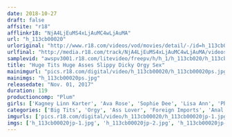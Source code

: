 ```yaml
---
date: 2018-10-27
draft: false
affsite: "r18"
afflinkr18: "NjA4LjEuMS4xLjAuMC4wLjAuMA"
url: "h_113cb00020"
urloriginal: "http://www.r18.com/videos/vod/movies/detail/-/id=h_113cb00020"
urlfinal: "http://media.r18.com/track/NjA4LjEuMS4xLjAuMC4wLjAuMA/videos/vod/movies/detail/-/id=h_113cb00020"
samplevid: "awspv3001.r18.com/litevideo/freepv/h/h_1/h_113cb020/h_113cb020_dmb_w.mp4"
title: "Huge Tits Huge Asses Slippy Dicky Orgy Sex"
mainimgurl: "pics.r18.com/digital/video/h_113cb00020/h_113cb00020ps.jpg"
mainimgs: "h_113cb00020ps.jpg"
releasedate: "Nov. 01, 2017"
duration: 119
productioncomp: "Plum"
girls: ['Kagney Linn Karter', 'Ava Rose', 'Sophie Dee', 'Lisa Ann', 'Phoenix Marie', 'Kristina Rose']
categories: ['Big Tits', 'Orgy', 'Ass Lover', 'Foreign Imports', 'Anal Play']
imgurls: ['pics.r18.com/digital/video/h_113cb00020/h_113cb00020jp-1.jpg', 'pics.r18.com/digital/video/h_113cb00020/h_113cb00020jp-2.jpg', 'pics.r18.com/digital/video/h_113cb00020/h_113cb00020jp-3.jpg', 'pics.r18.com/digital/video/h_113cb00020/h_113cb00020jp-4.jpg', 'pics.r18.com/digital/video/h_113cb00020/h_113cb00020jp-5.jpg', 'pics.r18.com/digital/video/h_113cb00020/h_113cb00020jp-6.jpg', 'pics.r18.com/digital/video/h_113cb00020/h_113cb00020jp-7.jpg', 'pics.r18.com/digital/video/h_113cb00020/h_113cb00020jp-8.jpg', 'pics.r18.com/digital/video/h_113cb00020/h_113cb00020jp-9.jpg', 'pics.r18.com/digital/video/h_113cb00020/h_113cb00020jp-10.jpg', 'pics.r18.com/digital/video/h_113cb00020/h_113cb00020jp-11.jpg', 'pics.r18.com/digital/video/h_113cb00020/h_113cb00020jp-12.jpg', 'pics.r18.com/digital/video/h_113cb00020/h_113cb00020jp-13.jpg', 'pics.r18.com/digital/video/h_113cb00020/h_113cb00020jp-14.jpg', 'pics.r18.com/digital/video/h_113cb00020/h_113cb00020jp-15.jpg', 'pics.r18.com/digital/video/h_113cb00020/h_113cb00020jp-16.jpg', 'pics.r18.com/digital/video/h_113cb00020/h_113cb00020jp-17.jpg', 'pics.r18.com/digital/video/h_113cb00020/h_113cb00020jp-18.jpg', 'pics.r18.com/digital/video/h_113cb00020/h_113cb00020jp-19.jpg', 'pics.r18.com/digital/video/h_113cb00020/h_113cb00020jp-20.jpg']
imgs: ['h_113cb00020jp-1.jpg', 'h_113cb00020jp-2.jpg', 'h_113cb00020jp-3.jpg', 'h_113cb00020jp-4.jpg', 'h_113cb00020jp-5.jpg', 'h_113cb00020jp-6.jpg', 'h_113cb00020jp-7.jpg', 'h_113cb00020jp-8.jpg', 'h_113cb00020jp-9.jpg', 'h_113cb00020jp-10.jpg', 'h_113cb00020jp-11.jpg', 'h_113cb00020jp-12.jpg', 'h_113cb00020jp-13.jpg', 'h_113cb00020jp-14.jpg', 'h_113cb00020jp-15.jpg', 'h_113cb00020jp-16.jpg', 'h_113cb00020jp-17.jpg', 'h_113cb00020jp-18.jpg', 'h_113cb00020jp-19.jpg', 'h_113cb00020jp-20.jpg']
---
```

